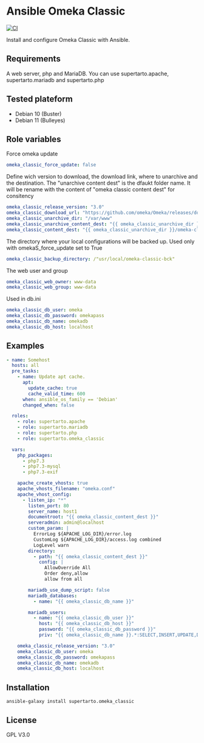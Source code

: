 # Ansible Omeka Classic
[![CI](https://github.com/supertarto/ansible-omeka-classic/workflows/CI/badge.svg?event=push)](https://github.com/supertarto/ansible-omeka-classic/actions?query=workflow%3ACI)

Install and configure Omeka Classic with Ansible.


## Requirements
A web server, php and MariaDB. You can use supertarto.apache, supertarto.mariadb and supertarto.php

## Tested plateform
* Debian 10 (Buster)
* Debian 11 (Bulleyes)

## Role variables
Force omeka update
```yml
omeka_classic_force_update: false
```
Define wich version to download, the download link, where to unarchive and the destination.
The "unarchive content dest" is the dfaukt folder name. It will be rename with the content of "omeka classic content dest" for consitency
```yml
omeka_classic_release_version: "3.0"
omeka_classic_download_url: "https://github.com/omeka/Omeka/releases/download/v{{ omeka_classic_release_version }}/omeka-{{ omeka_classic_release_version }}.zip"
omeka_classic_unarchive_dir: "/var/www"
omeka_classic_unarchive_content_dest: "{{ omeka_classic_unarchive_dir }}/omeka-{{ omeka_classic_release_version }}"
omeka_classic_content_dest: "{{ omeka_classic_unarchive_dir }}/omeka-classic"
```
The directory where your local configurations will be backed up. Used only with omekaS_force_update set to True
```yml
omeka_classic_backup_directory: /"usr/local/omeka-classic-bck"
```
The web user and group
```yml
omeka_classic_web_owner: www-data
omeka_classic_web_group: www-data
```
Used in db.ini
```yml
omeka_classic_db_user: omeka
omeka_classic_db_password: omekapass
omeka_classic_db_name: omekadb
omeka_classic_db_host: localhost
```

## Examples
```yml
- name: Somehost
  hosts: all
  pre_tasks:
    - name: Update apt cache.
      apt:
        update_cache: true
        cache_valid_time: 600
      when: ansible_os_family == 'Debian'
      changed_when: false

  roles:
    - role: supertarto.apache
    - role: supertarto.mariadb
    - role: supertarto.php
    - role: supertarto.omeka_classic

  vars:
    php_packages:
      - php7.3
      - php7.3-mysql
      - php7.3-exif

    apache_create_vhosts: true
    apache_vhosts_filename: "omeka.conf"
    apache_vhost_config:
      - listen_ip: "*"
        listen_port: 80
        server_name: host1
        documentroot: "{{ omeka_classic_content_dest }}"
        serveradmin: admin@localhost
        custom_param: |
          ErrorLog ${APACHE_LOG_DIR}/error.log
          CustomLog ${APACHE_LOG_DIR}/access.log combined
          LogLevel warn
        directory:
          - path: "{{ omeka_classic_content_dest }}"
            config: |
              AllowOverride All
              Order deny,allow
              allow from all

        mariadb_use_dump_script: false
        mariadb_databases:
          - name: "{{ omeka_classic_db_name }}"

        mariadb_users:
          - name: "{{ omeka_classic_db_user }}"
            host: "{{ omeka_classic_db_host }}"
            password: "{{ omeka_classic_db_password }}"
            priv: "{{ omeka_classic_db_name }}.*:SELECT,INSERT,UPDATE,DELETE,CREATE,DROP,ALTER,CREATE TEMPORARY TABLES,LOCK TABLES"

    omeka_classic_release_version: "3.0"
    omeka_classic_db_user: omeka
    omeka_classic_db_password: omekapass
    omeka_classic_db_name: omekadb
    omeka_classic_db_host: localhost
```

## Installation
```
ansible-galaxy install supertarto.omeka_classic
```
## License
GPL V3.0
